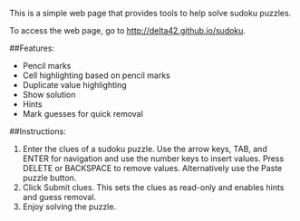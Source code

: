This is a simple web page that provides tools to help solve sudoku puzzles.

To access the web page, go to http://delta42.github.io/sudoku.

##Features:
* Pencil marks
* Cell highlighting based on pencil marks
* Duplicate value highlighting
* Show solution
* Hints
* Mark guesses for quick removal

##Instructions:
1. Enter the clues of a sudoku puzzle. Use the arrow keys, TAB, and ENTER for navigation and use the number keys to insert values. Press DELETE or BACKSPACE to remove values. Alternatively use the Paste puzzle button.
2. Click Submit clues. This sets the clues as read-only and enables hints and guess removal.
3. Enjoy solving the puzzle.